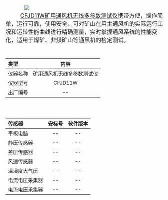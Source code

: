    
 ![](file:///android_asset/venti.png@60%|auto)<br/>
   <font size=4> [CFJD11W矿用通风机无线多参数测试仪](http://www.xzkydz.com/wap/showcpzs.asp?id=1205)携带方便，操作简单，运行可靠，使用安全。可对矿山在用主通风机的实际运行工况和运转性能曲线进行精确测量，实时掌握通风系统的性能变化，适用于煤矿、非煤矿山等通风机的检定测试。</font><br/>


<br/>

|类型| 内容  |
|:------------|:-----:|
| 仪器名称 | 矿用通风机无线多参数测试仪 |
| 仪器型号 | CFJD11W |
| 出厂编号 | -- |

<br/>
<br/>

|传感器 |安标号 |软件版本 |
|:-----|:-----:|:----:|
| 平板电脑 | -- |  -- |
| 静压传感器 | -- |  -- |
| 差压传感器 | -- |  -- |
| 风速传感器 | -- |  -- |
| 温湿度大气压 | -- |  -- |
| 电流电压采集器 | -- |  -- |
| 电流电压采集器 | -- |  -- |









